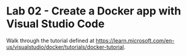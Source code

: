 # Lab 02 - Create a Docker app with Visual Studio Code

Walk through the tutorial defined at https://learn.microsoft.com/en-us/visualstudio/docker/tutorials/docker-tutorial.